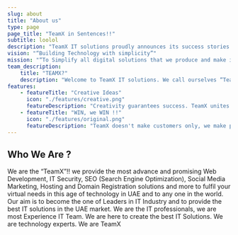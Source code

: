 ```yaml
---
slug: about
title: "About us"
type: page
page_title: "TeamX in Sentences!!"
subtitle: loolol
description: "TeamX IT solutions proudly announces its success stories in the field of IT in the UAE, With our consistency and hard work in this domain, we have developed a good reputation. Our work speaks louder on our behalf. Thanks for choosing TEAMX."
vision: "“Building Technology with simplicity”"
mission: "“To Simplify all digital solutions that we produce and make it easy to all”"
team_description:
    title: "TEAMX?"
    description: "Welcome to TeamX IT solutions. We call ourselves “TeamX”.We believe in building people and businesses, we select high caliber teams from all over the globe to make sure your requirements be competent in your industry and to be sustained, we are the team will support your ideas and make it real. Our team’s hard work, consistency, and relations with our clients have led us to this much level. Yet we are ready for exciting challenges coming our way towards success, Our values are simply more than just words, welcome to TEAMX again!!"
features:
    - featureTitle: "Creative Ideas"
      icon: "./features/creative.png"
      featureDescription: "Creativity guarantees success. TeamX unites you with professionals of IT solutions in UAE. They step into your boots and collide your business with creativity to take you to the heights of success in UAE"
    - featureTitle: "WIN, we WIN !!"
      icon: "./features/original.png"
      featureDescription: "TeamX doesn't make customers only, we make partners and lifelong partnerships. Our WIN is associated with your WIN. We work as a team and devise ideas and strategies that take your business to the next level, are you ready?"
---
```

## Who We Are ?
We are the “TeamX”!! we provide  the most advance  and promising Web Development, IT Security, SEO (Search Engine Optimization), Social Media Marketing, Hosting and Domain Registration solutions and more to  fulfil your virtual needs in this age of technology in UAE and to any one in the world. Our aim is to become the one of Leaders in IT Industry and to provide the best IT solutions in the UAE market. We are the IT professionals, we are most Experience IT Team. We are here to create the best IT Solutions. We are technology experts. We are TeamX